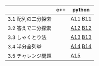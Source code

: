 |  | c++ | python |
| ---- | ---- | ---- |
 3.1 配列の二分探索 |  | [A11](A11_BinarySearch1.py) [B11](B11_BinarySearch2.py) |
 3.2 答えで二分探索 |  | [A12](A12_Printer.py) [B12](B12_Equation.py) |
 3.3 しゃくとり法 |  | [A13](A13_ClosePairs.py) [B13](B13_Supermarket2.py]) |
 3.4 半分全列挙 |  | [A14](A14_FourBoxes.py) [B14](B14_AnotherSubsetSum.py) |
 3.5 チャレンジ問題 |  | [A15](A15_Compression.py) |